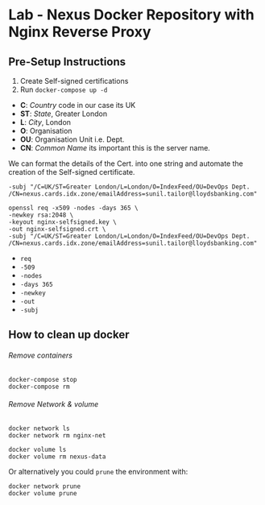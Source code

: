 # Lab - Nexus Docker Repository with Nginx Reverse Proxy



## Pre-Setup Instructions

1. Create Self-signed certifications
1. Run `docker-compose up -d`


* __C__: _Country_ code in our case its UK
* __ST__: _State_, Greater London
* __L__: _City_, London
* __O__: Organisation
* __OU__: Organisation Unit i.e. Dept.
* __CN__: _Common Name_ its important this is the server name.

We can format the details of the Cert. into one string and automate the creation of the Self-signed certificate.

```
-subj "/C=UK/ST=Greater London/L=London/O=IndexFeed/OU=DevOps Dept. /CN=nexus.cards.idx.zone/emailAddress=sunil.tailor@lloydsbanking.com"
```

```
openssl req -x509 -nodes -days 365 \
-newkey rsa:2048 \
-keyout nginx-selfsigned.key \
-out nginx-selfsigned.crt \
-subj "/C=UK/ST=Greater London/L=London/O=IndexFeed/OU=DevOps Dept. /CN=nexus.cards.idx.zone/emailAddress=sunil.tailor@lloydsbanking.com"
```

* `req`
* `-509`
* `-nodes`
* `-days 365`
* `-newkey`
* `-out`
* `-subj`


## How to clean up docker

###### Remove containers
```
docker-compose stop
docker-compose rm
```
###### Remove Network & volume

```
docker network ls
docker network rm nginx-net

docker volume ls
docker volume rm nexus-data
```

Or alternatively you could `prune` the environment with:

```
docker network prune
docker volume prune
```
